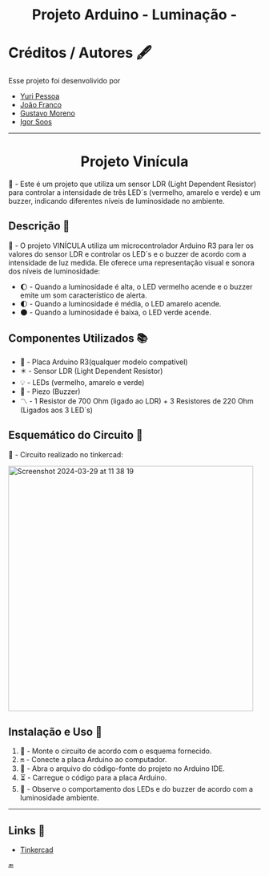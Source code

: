 <div align="center">
            <h1>Projeto Arduino - Luminação -</h1>  
</div>

# Créditos / Autores 🖋️
Esse projeto foi desenvolivido por
* [Yuri Pessoa](https://github.com/yurisilpess)
* [João Franco](https://github.com/jota0802)
* [Gustavo Moreno](https://github.com/gus7a2005)
* [Igor Soos](https://github.com/igor-soos)

------------

<div align="center">
            <h1>Projeto Vinícula</h1>  
</div>

📌 - Este é um projeto que utiliza um sensor LDR (Light Dependent Resistor) para controlar a intensidade de três LED´s (vermelho, amarelo e verde) e um buzzer, indicando diferentes níveis de luminosidade no ambiente.

## Descrição 📝

📃 - O projeto VINÍCULA utiliza um microcontrolador Arduino R3 para ler os valores do sensor LDR e controlar os LED´s e o buzzer de acordo com a intensidade de luz medida. Ele oferece uma representação visual e sonora dos níveis de luminosidade: 

- 🌔 - Quando a luminosidade é alta, o LED vermelho acende e o buzzer emite um som característico de alerta. 
- 🌓 - Quando a luminosidade é média, o LED amarelo acende.
- 🌑 - Quando a luminosidade é baixa, o LED verde acende.

## Componentes Utilizados 📚

- 🔌 - Placa Arduino R3(qualquer modelo compatível)
- ✴️ - Sensor LDR (Light Dependent Resistor)
- 💡 - LEDs (vermelho, amarelo e verde)
- 🎵 - Piezo (Buzzer)
- 〽️ - 1 Resistor de 700 Ohm (ligado ao LDR) + 3 Resistores de 220 Ohm (Ligados aos 3 LED´s)

## Esquemático do Circuito 📐

🔎 - Circuito realizado no tinkercad:

<img width="489" alt="Screenshot 2024-03-29 at 11 38 19" src="https://github.com/yurisilpess/arduinolum/assets/99032447/05881c1a-635c-47aa-9295-faf345e305e5">

## Instalação e Uso 🔨 

1. 🔧 - Monte o circuito de acordo com o esquema fornecido. 
2. 🔛 - Conecte a placa Arduino ao computador.
3. 📂 - Abra o arquivo do código-fonte do projeto no Arduino IDE.
4. ⏳ - Carregue o código para a placa Arduino.
5. 👀 - Observe o comportamento dos LEDs e do buzzer de acordo com a luminosidade ambiente.

--------------

## Links 🔗
- [Tinkercad](https://www.tinkercad.com/things/83sCITpfnRG-projeto-vinicula-edge-computing?sharecode=V9tSaWBHoaSKsl-U6h55ODGPf_Ghba85i-biV6nJoiA)

🔚 

